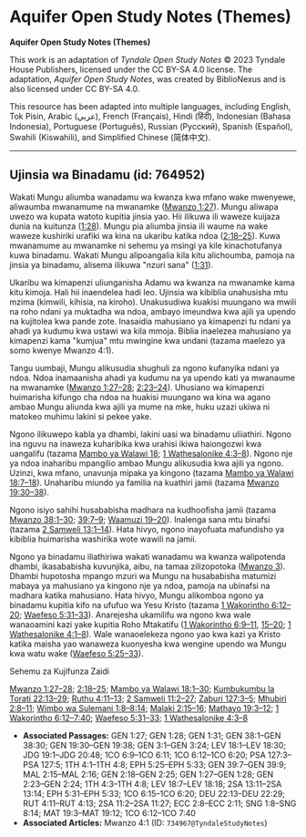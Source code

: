 # Aquifer Open Study Notes (Themes)

**Aquifer Open Study Notes (Themes)**

This work is an adaptation of *Tyndale Open Study Notes* © 2023 Tyndale House Publishers, licensed under the CC BY\-SA 4\.0 license. The adaptation, *Aquifer Open Study Notes*, was created by BiblioNexus and is also licensed under CC BY\-SA 4\.0\.

This resource has been adapted into multiple languages, including English, Tok Pisin, Arabic (عربي), French (Français), Hindi (हिंदी), Indonesian (Bahasa Indonesia), Portuguese (Português), Russian (Русский), Spanish (Español), Swahili (Kiswahili), and Simplified Chinese (简体中文).



--------------------------------

## Ujinsia wa Binadamu (id: 764952)

Wakati Mungu aliumba wanadamu wa kwanza kwa mfano wake mwenyewe, aliwaumba mwanamume na mwanamke ([Mwanzo 1:27](https://ref.ly/Gen1:27)). Mungu aliwapa uwezo wa kupata watoto kupitia jinsia yao. Hii ilikuwa ili waweze kuijaza dunia na kuitunza ([1:28](https://ref.ly/Gen1:28)). Mungu pia aliumba jinsia ili waume na wake waweze kushiriki urafiki wa kina na ukaribu katika ndoa ([2:18–25](https://ref.ly/Gen2:18-Gen2:25)). Kuwa mwanamume au mwanamke ni sehemu ya msingi ya kile kinachotufanya kuwa binadamu. Wakati Mungu alipoangalia kila kitu alichoumba, pamoja na jinsia ya binadamu, alisema ilikuwa "nzuri sana" ([1:31](https://ref.ly/Gen1:31)).

Ukaribu wa kimapenzi uliunganisha Adamu wa kwanza na mwanamke kama kitu kimoja. Hali hii inaendelea hadi leo. Ujinsia wa kibiblia unahusisha mtu mzima (kimwili, kihisia, na kiroho). Unakusudiwa kuakisi muungano wa mwili na roho ndani ya muktadha wa ndoa, ambayo imeundwa kwa ajili ya upendo na kujitolea kwa pande zote. Inasaidia mahusiano ya kimapenzi tu ndani ya ahadi ya kudumu kwa ustawi wa kila mmoja. Biblia inaelezea mahusiano ya kimapenzi kama "kumjua" mtu mwingine kwa undani (tazama maelezo ya somo kwenye Mwanzo 4:1).

Tangu uumbaji, Mungu alikusudia shughuli za ngono kufanyika ndani ya ndoa. Ndoa inamaanisha ahadi ya kudumu na ya upendo kati ya mwanaume na mwanamke ([Mwanzo 1:27–28](https://ref.ly/Gen1:27-Gen1:28); [2:23–24](https://ref.ly/Gen2:23-Gen2:24)). Uhusiano wa kimapenzi huimarisha kifungo cha ndoa na huakisi muungano wa kina wa agano ambao Mungu aliunda kwa ajili ya mume na mke, huku uzazi ukiwa ni matokeo muhimu lakini si pekee yake.

Ngono ilikuwepo kabla ya dhambi, lakini uasi wa binadamu uliiathiri. Ngono ina nguvu na inaweza kuharibika kwa urahisi ikiwa haiongozwi kwa uangalifu (tazama [Mambo ya Walawi 18](https://ref.ly/Lev18:1-Lev18:30); [1 Wathesalonike 4:3–8](https://ref.ly/1Thess4:3-1Thess4:8)). Ngono nje ya ndoa inaharibu mpangilio ambao Mungu alikusudia kwa ajili ya ngono. Uzinzi, kwa mfano, unavunja mipaka ya kingono (tazama [Mambo ya Walawi 18:7–18](https://ref.ly/Lev18:7-Lev18:18)). Unaharibu miundo ya familia na kuathiri jamii (tazama [Mwanzo 19:30–38](https://ref.ly/Gen19:30-Gen19:38)).

Ngono isiyo sahihi husababisha madhara na kudhoofisha jamii (tazama [Mwanzo 38:1–30](https://ref.ly/Gen38:1-Gen38:30); [39:7–9](https://ref.ly/Gen39:7-Gen39:9); [Waamuzi 19–20](https://ref.ly/Judg19:1-Judg20:48)). Inalenga sana mtu binafsi (tazama [2 Samweli 13:1–14](https://ref.ly/2Sam13:11-2Sam13:14)). Hata hivyo, ngono inayofuata mafundisho ya kibiblia huimarisha washirika wote wawili na jamii.

Ngono ya binadamu iliathiriwa wakati wanadamu wa kwanza walipotenda dhambi, ikasababisha kuvunjika, aibu, na tamaa zilizopotoka ([Mwanzo 3](https://ref.ly/Gen3:1-Gen3:24)). Dhambi hupotosha mpango mzuri wa Mungu na husababisha matumizi mabaya ya mahusiano ya kingono nje ya ndoa, pamoja na ubinafsi na madhara katika mahusiano. Hata hivyo, Mungu alikomboa ngono ya binadamu kupitia kifo na ufufuo wa Yesu Kristo (tazama [1 Wakorintho 6:12–20](https://ref.ly/1Cor6:12-1Cor6:20); [Waefeso 5:31–33](https://ref.ly/Eph5:31-Eph5:33)). Anarejesha ukamilifu wa ngono kwa wale wanaoamini kazi yake kupitia Roho Mtakatifu ([1 Wakorintho 6:9–11](https://ref.ly/1Cor6:9-1Cor6:11), [15–20](https://ref.ly/1Cor6:15-1Cor6:20); [1 Wathesalonike 4:1–8](https://ref.ly/1Thess4:1-1Thess4:8)). Wale wanaoelekeza ngono yao kwa kazi ya Kristo katika maisha yao wanaweza kuonyesha kwa wengine upendo wa Mungu kwa watu wake ([Waefeso 5:25–33](https://ref.ly/Eph5:25-Eph5:33)).

Sehemu za Kujifunza Zaidi

[Mwanzo 1:27–28](https://ref.ly/Gen1:27-Gen1:28); [2:18–25](https://ref.ly/Gen2:18-Gen2:25); [Mambo ya Walawi 18:1–30](https://ref.ly/Lev18:1-Lev18:30); [Kumbukumbu la Torati 22:13–29](https://ref.ly/Deut22:13-Deut22:29); [Ruthu 4:11–13](https://ref.ly/Ruth4:11-Ruth4:13); [2 Samweli 11:2–27](https://ref.ly/2Sam11:2-2Sam11:27); [Zaburi 127:3–5](https://ref.ly/Ps127:3-Ps127:5); [Mhubiri 2:8–11](https://ref.ly/Eccl2:8-Eccl2:11); [Wimbo wa Sulemani 1:8–8:14](https://ref.ly/Song1:8-Song8:14); [Malaki 2:15–16](https://ref.ly/Mal2:15-Mal2:16); [Mathayo 19:3–12](https://ref.ly/Matt19:3-Matt19:12); [1 Wakorintho 6:12–7:40](https://ref.ly/1Cor6:12-1Cor7:40); [Waefeso 5:31–33](https://ref.ly/Eph5:31-Eph5:33); [1 Wathesalonike 4:3–8](https://ref.ly/1Thess4:3-1Thess4:8)

* **Associated Passages:** GEN 1:27; GEN 1:28; GEN 1:31; GEN 38:1–GEN 38:30; GEN 19:30–GEN 19:38; GEN 3:1–GEN 3:24; LEV 18:1–LEV 18:30; JDG 19:1–JDG 20:48; 1CO 6:9–1CO 6:11; 1CO 6:12–1CO 6:20; PSA 127:3–PSA 127:5; 1TH 4:1–1TH 4:8; EPH 5:25–EPH 5:33; GEN 39:7–GEN 39:9; MAL 2:15–MAL 2:16; GEN 2:18–GEN 2:25; GEN 1:27–GEN 1:28; GEN 2:23–GEN 2:24; 1TH 4:3–1TH 4:8; LEV 18:7–LEV 18:18; 2SA 13:11–2SA 13:14; EPH 5:31–EPH 5:33; 1CO 6:15–1CO 6:20; DEU 22:13–DEU 22:29; RUT 4:11–RUT 4:13; 2SA 11:2–2SA 11:27; ECC 2:8–ECC 2:11; SNG 1:8–SNG 8:14; MAT 19:3–MAT 19:12; 1CO 6:12–1CO 7:40
* **Associated Articles:** Mwanzo 4:1 (ID: `734967@TyndaleStudyNotes`)

